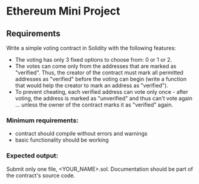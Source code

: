 # Ethereum Mini Project

## Requirements
Write a simple voting contract in Solidity with the following features:

- The voting has only 3 fixed options to choose from: 0 or 1 or 2. 
- The votes can come only from the addresses that are marked as "verified". Thus, the creator of the contract must 
   mark all permitted addresses as "verified" before the voting can begin (write a function that would help the creator 
   to mark an address as "verified"). 
- To prevent cheating, each verified address can vote only once - after voting, the address is marked as "unverified" 
  and thus can't vote again ... unless the owner of the contract marks it as "verified" again.

### Minimum requirements:

- contract should compile without errors and warnings
- basic functionality should be working

### Expected output:
Submit only one file, <YOUR_NAME>.sol. Documentation should be part of the contract's source code.

